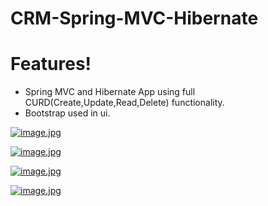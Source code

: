 # CRM-Spring-MVC-Hibernate

# Features!

  - Spring MVC and Hibernate App using full CURD(Create,Update,Read,Delete) functionality.
  - Bootstrap used in ui.
  
  [![image.jpg](https://s9.postimg.org/4obc1mrv3/image.jpg)](https://postimg.org/image/elmcuozgr/)
  
  [![image.jpg](https://s9.postimg.org/achmsigrz/image.jpg)](https://postimg.org/image/dw3kibjhn/)
  
  [![image.jpg](https://s9.postimg.org/yg8egsrj3/image.jpg)](https://postimg.org/image/k9snlkgnv/)
  
  [![image.jpg](https://s9.postimg.org/87x9rerzz/image.jpg)](https://postimg.org/image/yszsmyud7/)
